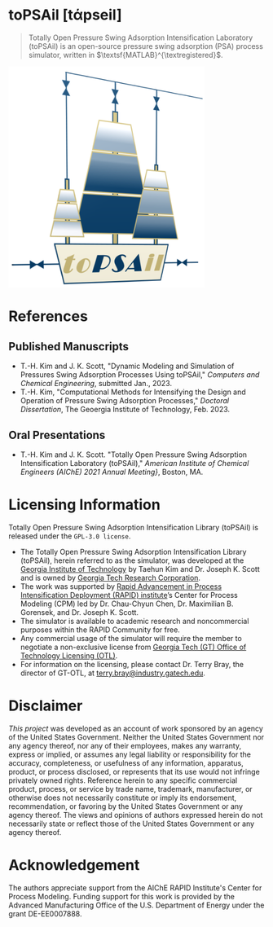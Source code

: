 # $\textsf{toPSAil}$ [tάpseil]

> $\textsf{Totally Open Pressure Swing Adsorption Intensification Laboratory (toPSAil)}$ is an open-source pressure swing adsorption (PSA) process simulator, written in $\textsf{MATLAB}^{\textregistered}$.

<!-- Import the logo -->
[<img src="1_config/1_images/toPSAil.png" width="385px" align="center">](https://github.com/taehunk333/toPSAil)





# References


## Published Manuscripts
* T.-H. Kim and J. K. Scott, "Dynamic Modeling and Simulation of Pressures Swing Adsorption Processes Using $\textsf{toPSAil}$," *Computers and Chemical Engineering*, submitted Jan., 2023.
* T.-H. Kim, "Computational Methods for Intensifying the Design and Operation of Pressure Swing Adsorption Processes," *Doctoral Dissertation*, The Geoergia Institute of Technology, Feb. 2023.

## Oral Presentations
* T.-H. Kim and J. K. Scott. "$\textsf{Totally Open Pressure Swing Adsorption Intensification Laboratory (toPSAil)}$," *American Institute of Chemical Engineers (AIChE) 2021 Annual Meeting}*, Boston, MA.

# Licensing Information

$\textsf{Totally Open Pressure Swing Adsorption Intensification Library (toPSAil)}$ is released under the `GPL-3.0 license`.

* The $\textsf{Totally Open Pressure Swing Adsorption Intensification Library (toPSAil)}$, herein referred to as the simulator, was developed at the [Georgia Institute of Technology](https://www.gatech.edu) by Taehun Kim and Dr. Joseph K. Scott and is owned by [Georgia Tech Research Corporation](https://gtrc.gatech.edu).
* The work was supported by [Rapid Advancement in Process Intensification Deployment (RAPID) institute](https://www.aiche.org/rapid)’s Center for Process Modeling (CPM) led by Dr. Chau-Chyun Chen, Dr. Maximilian B. Gorensek, and Dr. Joseph K. Scott.
* The simulator is available to academic research and noncommercial purposes within the RAPID Community for free.
* Any commercial usage of the simulator will require the member to negotiate a non-exclusive license from [Georgia Tech (GT) Office of Technology Licensing (OTL)](https://licensing.research.gatech.edu).
* For information on the licensing, please contact Dr. Terry Bray, the director of GT-OTL, at terry.bray@industry.gatech.edu.

# Disclaimer

*This project* was developed as an account of work sponsored by an agency of the United States Government. Neither the United States Government nor any agency thereof, nor any of their employees, makes any warranty, express or implied, or assumes any legal liability or responsibility for the accuracy, completeness, or usefulness of any information, apparatus, product, or process disclosed, or represents that its use would not infringe privately owned rights.  Reference herein to any specific commercial product, process, or service by trade name, trademark, manufacturer, or otherwise does not necessarily constitute or imply its endorsement, recommendation, or favoring by the United States Government or any agency thereof.  The views and opinions of authors expressed herein do not necessarily state or reflect those of the United States Government or any agency thereof.

# Acknowledgement
The authors appreciate support from the AIChE RAPID Institute's Center for Process Modeling. 
Funding support for this work is provided by the Advanced Manufacturing Office of the U.S. Department of Energy under the grant DE-EE0007888.

<!-- 

# Reference for Markdown commands

## table

|Header1|Header2|Header3|
| --- | --- | --- |
| This | is a | table |
| This | is 2nd | row |
| This | is 3rd | row |

## alignment

| Align left | Centered  | Align right |
| :------------ |:---------------:| -----:|
| col 3 is      | some wordy text | $1600 |

## fonts

*Italics*
_This will also be italic_
**Bold text**
__This will also be bold__
***Bold and Italics***
_You **can** combine them_
~~Striked Text~~
***~~Italic, bold, and strikethrough1~~***	

## checkboxes

* [ ] Checkbox1

* [ ] Checkbox2

* [x] Checkbox selected

## Inserting lines

___

## inline math

$y = a x + b$

## centered math

$$y = a x + b$$

## code block

```
Code block
```

 -->
